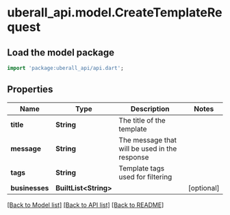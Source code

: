 # uberall_api.model.CreateTemplateRequest

## Load the model package
```dart
import 'package:uberall_api/api.dart';
```

## Properties
Name | Type | Description | Notes
------------ | ------------- | ------------- | -------------
**title** | **String** | The title of the template | 
**message** | **String** | The message that will be used in the response | 
**tags** | **String** | Template tags used for filtering | 
**businesses** | **BuiltList&lt;String&gt;** |  | [optional] 

[[Back to Model list]](../README.md#documentation-for-models) [[Back to API list]](../README.md#documentation-for-api-endpoints) [[Back to README]](../README.md)


